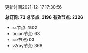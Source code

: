 更新时间2021-12-17 17:30:56

**总订阅: 73**
**总节点: 3196**
**有效节点: 2326**
- ss节点: 1802
- trojan节点: 63
- ssr节点: 93
- v2ray节点: 368
